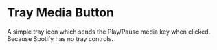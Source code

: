 # Tray Media Button

A simple tray icon which sends the Play/Pause media key when clicked. Because Spotify has no tray controls. 
